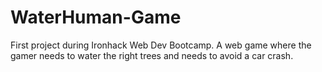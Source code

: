 # WaterHuman-Game

First project during Ironhack Web Dev Bootcamp.
A web game where the gamer needs to water the right trees and needs to avoid a car crash.
